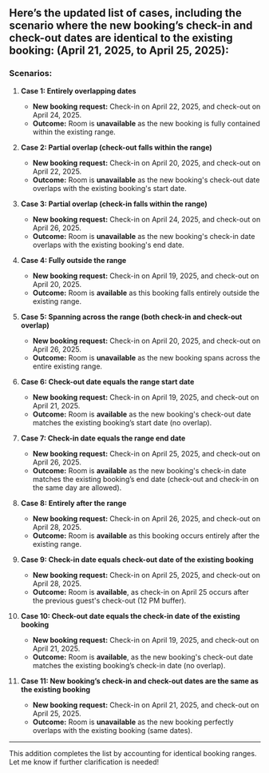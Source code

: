 Here’s the updated list of cases, including the scenario where the **new booking’s check-in and check-out dates are identical to the existing booking**:
 (April 21, 2025, to April 25, 2025):
---

### Scenarios:

1. **Case 1: Entirely overlapping dates**  
   - **New booking request:** Check-in on April 22, 2025, and check-out on April 24, 2025.  
   - **Outcome:** Room is **unavailable** as the new booking is fully contained within the existing range.

2. **Case 2: Partial overlap (check-out falls within the range)**  
   - **New booking request:** Check-in on April 20, 2025, and check-out on April 22, 2025.  
   - **Outcome:** Room is **unavailable** as the new booking's check-out date overlaps with the existing booking's start date.

3. **Case 3: Partial overlap (check-in falls within the range)**  
   - **New booking request:** Check-in on April 24, 2025, and check-out on April 26, 2025.  
   - **Outcome:** Room is **unavailable** as the new booking's check-in date overlaps with the existing booking's end date.

4. **Case 4: Fully outside the range**  
   - **New booking request:** Check-in on April 19, 2025, and check-out on April 20, 2025.  
   - **Outcome:** Room is **available** as this booking falls entirely outside the existing range.

5. **Case 5: Spanning across the range (both check-in and check-out overlap)**  
   - **New booking request:** Check-in on April 20, 2025, and check-out on April 26, 2025.  
   - **Outcome:** Room is **unavailable** as the new booking spans across the entire existing range.

6. **Case 6: Check-out date equals the range start date**  
   - **New booking request:** Check-in on April 19, 2025, and check-out on April 21, 2025.  
   - **Outcome:** Room is **available** as the new booking's check-out date matches the existing booking’s start date (no overlap).

7. **Case 7: Check-in date equals the range end date**  
   - **New booking request:** Check-in on April 25, 2025, and check-out on April 26, 2025.  
   - **Outcome:** Room is **available** as the new booking's check-in date matches the existing booking’s end date (check-out and check-in on the same day are allowed).

8. **Case 8: Entirely after the range**  
   - **New booking request:** Check-in on April 26, 2025, and check-out on April 28, 2025.  
   - **Outcome:** Room is **available** as this booking occurs entirely after the existing range.

9. **Case 9: Check-in date equals check-out date of the existing booking**  
   - **New booking request:** Check-in on April 25, 2025, and check-out on April 28, 2025.  
   - **Outcome:** Room is **available**, as check-in on April 25 occurs after the previous guest's check-out (12 PM buffer).

10. **Case 10: Check-out date equals the check-in date of the existing booking**  
    - **New booking request:** Check-in on April 19, 2025, and check-out on April 21, 2025.  
    - **Outcome:** Room is **available**, as the new booking's check-out date matches the existing booking’s check-in date (no overlap).

11. **Case 11: New booking’s check-in and check-out dates are the same as the existing booking**  
    - **New booking request:** Check-in on April 21, 2025, and check-out on April 25, 2025.  
    - **Outcome:** Room is **unavailable** as the new booking perfectly overlaps with the existing booking (same dates).

---

This addition completes the list by accounting for identical booking ranges. Let me know if further clarification is needed!